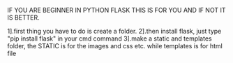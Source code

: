 IF YOU ARE BEGINNER IN PYTHON FLASK THIS IS FOR YOU AND IF NOT IT IS BETTER.

1].first thing you have to do is create a folder. 
2].then install flask, just type "pip install flask" in your cmd command 
3].make a static and templates folder, the STATIC is for the images and css etc. while templates is for html file
